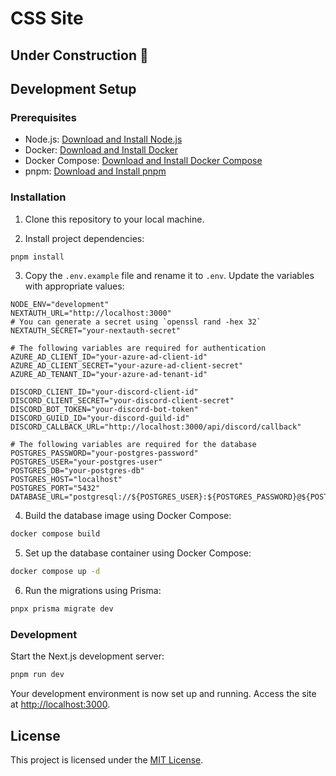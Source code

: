 # CSS Site

## Under Construction 🚧

## Development Setup

### Prerequisites

- Node.js: [Download and Install Node.js](https://nodejs.org/)
- Docker: [Download and Install Docker](https://www.docker.com/)
- Docker Compose: [Download and Install Docker Compose](https://docs.docker.com/compose/install/)
- pnpm: [Download and Install pnpm](https://pnpm.io/installation)

### Installation

1. Clone this repository to your local machine.

2. Install project dependencies:

```bash
pnpm install
```

3. Copy the `.env.example` file and rename it to `.env`. Update the variables with appropriate values:

```env
NODE_ENV="development"
NEXTAUTH_URL="http://localhost:3000"
# You can generate a secret using `openssl rand -hex 32`
NEXTAUTH_SECRET="your-nextauth-secret"

# The following variables are required for authentication
AZURE_AD_CLIENT_ID="your-azure-ad-client-id"
AZURE_AD_CLIENT_SECRET="your-azure-ad-client-secret"
AZURE_AD_TENANT_ID="your-azure-ad-tenant-id"

DISCORD_CLIENT_ID="your-discord-client-id"
DISCORD_CLIENT_SECRET="your-discord-client-secret"
DISCORD_BOT_TOKEN="your-discord-bot-token"
DISCORD_GUILD_ID="your-discord-guild-id"
DISCORD_CALLBACK_URL="http://localhost:3000/api/discord/callback"

# The following variables are required for the database
POSTGRES_PASSWORD="your-postgres-password"
POSTGRES_USER="your-postgres-user"
POSTGRES_DB="your-postgres-db"
POSTGRES_HOST="localhost"
POSTGRES_PORT="5432"
DATABASE_URL="postgresql://${POSTGRES_USER}:${POSTGRES_PASSWORD}@${POSTGRES_HOST}:${POSTGRES_PORT}/${POSTGRES_DB}"
```

4. Build the database image using Docker Compose:

```bash
docker compose build
```

5. Set up the database container using Docker Compose:

```bash
docker compose up -d
```

6. Run the migrations using Prisma:

```bash
pnpx prisma migrate dev
```

### Development

Start the Next.js development server:

```bash
pnpm run dev
```

Your development environment is now set up and running. Access the site at [http://localhost:3000](http://localhost:3000).

## License

This project is licensed under the [MIT License](LICENSE).
